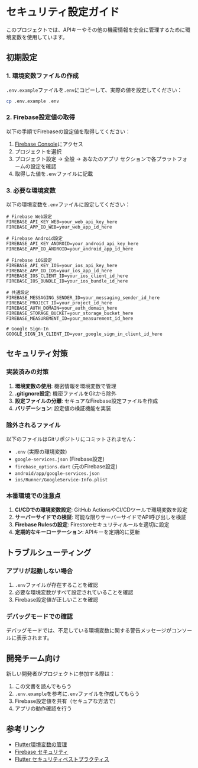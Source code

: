 # セキュリティ設定ガイド

このプロジェクトでは、APIキーやその他の機密情報を安全に管理するために環境変数を使用しています。

## 初期設定

### 1. 環境変数ファイルの作成

`.env.example`ファイルを`.env`にコピーして、実際の値を設定してください：

```bash
cp .env.example .env
```

### 2. Firebase設定値の取得

以下の手順でFirebaseの設定値を取得してください：

1. [Firebase Console](https://console.firebase.google.com/)にアクセス
2. プロジェクトを選択
3. プロジェクト設定 → 全般 → あなたのアプリ セクションで各プラットフォームの設定を確認
4. 取得した値を`.env`ファイルに記載

### 3. 必要な環境変数

以下の環境変数を`.env`ファイルに設定してください：

```env
# Firebase Web設定
FIREBASE_API_KEY_WEB=your_web_api_key_here
FIREBASE_APP_ID_WEB=your_web_app_id_here

# Firebase Android設定
FIREBASE_API_KEY_ANDROID=your_android_api_key_here
FIREBASE_APP_ID_ANDROID=your_android_app_id_here

# Firebase iOS設定
FIREBASE_API_KEY_IOS=your_ios_api_key_here
FIREBASE_APP_ID_IOS=your_ios_app_id_here
FIREBASE_IOS_CLIENT_ID=your_ios_client_id_here
FIREBASE_IOS_BUNDLE_ID=your_ios_bundle_id_here

# 共通設定
FIREBASE_MESSAGING_SENDER_ID=your_messaging_sender_id_here
FIREBASE_PROJECT_ID=your_project_id_here
FIREBASE_AUTH_DOMAIN=your_auth_domain_here
FIREBASE_STORAGE_BUCKET=your_storage_bucket_here
FIREBASE_MEASUREMENT_ID=your_measurement_id_here

# Google Sign-In
GOOGLE_SIGN_IN_CLIENT_ID=your_google_sign_in_client_id_here
```

## セキュリティ対策

### 実装済みの対策

1. **環境変数の使用**: 機密情報を環境変数で管理
2. **.gitignore設定**: 機密ファイルをGitから除外
3. **設定ファイルの分離**: セキュアなFirebase設定ファイルを作成
4. **バリデーション**: 設定値の検証機能を実装

### 除外されるファイル

以下のファイルはGitリポジトリにコミットされません：

- `.env` (実際の環境変数)
- `google-services.json` (Firebase設定)
- `firebase_options.dart` (元のFirebase設定)
- `android/app/google-services.json`
- `ios/Runner/GoogleService-Info.plist`

### 本番環境での注意点

1. **CI/CDでの環境変数設定**: GitHub ActionsやCI/CDツールで環境変数を設定
2. **サーバーサイドでの検証**: 可能な限りサーバーサイドでAPI呼び出しを検証
3. **Firebase Rulesの設定**: Firestoreセキュリティルールを適切に設定
4. **定期的なキーローテーション**: APIキーを定期的に更新

## トラブルシューティング

### アプリが起動しない場合

1. `.env`ファイルが存在することを確認
2. 必要な環境変数がすべて設定されていることを確認
3. Firebase設定値が正しいことを確認

### デバッグモードでの確認

デバッグモードでは、不足している環境変数に関する警告メッセージがコンソールに表示されます。

## 開発チーム向け

新しい開発者がプロジェクトに参加する際は：

1. この文書を読んでもらう
2. `.env.example`を参考に`.env`ファイルを作成してもらう
3. Firebase設定値を共有（セキュアな方法で）
4. アプリの動作確認を行う

## 参考リンク

- [Flutter環境変数の管理](https://pub.dev/packages/flutter_dotenv)
- [Firebase セキュリティ](https://firebase.google.com/docs/rules)
- [Flutter セキュリティベストプラクティス](https://flutter.dev/docs/development/data-and-backend/security)
